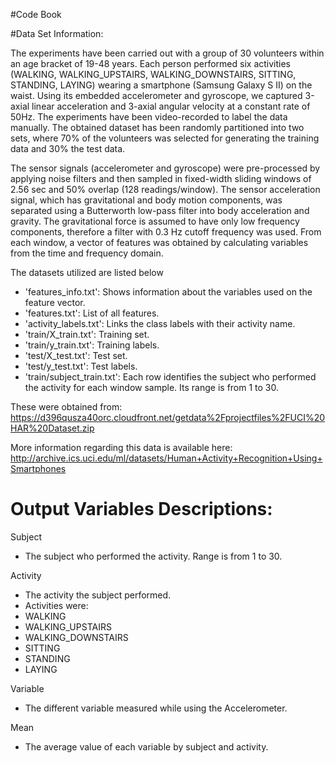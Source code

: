 #Code Book

#Data Set Information:

The experiments have been carried out with a group of 30 volunteers within an age bracket of 19-48 years. Each person performed six activities (WALKING, WALKING_UPSTAIRS, WALKING_DOWNSTAIRS, SITTING, STANDING, LAYING) wearing a smartphone (Samsung Galaxy S II) on the waist. Using its embedded accelerometer and gyroscope, we captured 3-axial linear acceleration and 3-axial angular velocity at a constant rate of 50Hz. The experiments have been video-recorded to label the data manually. The obtained dataset has been randomly partitioned into two sets, where 70% of the volunteers was selected for generating the training data and 30% the test data. 

The sensor signals (accelerometer and gyroscope) were pre-processed by applying noise filters and then sampled in fixed-width sliding windows of 2.56 sec and 50% overlap (128 readings/window). The sensor acceleration signal, which has gravitational and body motion components, was separated using a Butterworth low-pass filter into body acceleration and gravity. The gravitational force is assumed to have only low frequency components, therefore a filter with 0.3 Hz cutoff frequency was used. From each window, a vector of features was obtained by calculating variables from the time and frequency domain.

The datasets utilized are listed below
- 'features_info.txt': Shows information about the variables used on the feature vector.
- 'features.txt': List of all features.
- 'activity_labels.txt': Links the class labels with their activity name.
- 'train/X_train.txt': Training set.
- 'train/y_train.txt': Training labels.
- 'test/X_test.txt': Test set.
- 'test/y_test.txt': Test labels.
- 'train/subject_train.txt': Each row identifies the subject who performed the activity for each window sample. Its range is from 1 to 30. 



These were obtained from:
https://d396qusza40orc.cloudfront.net/getdata%2Fprojectfiles%2FUCI%20HAR%20Dataset.zip 

More information regarding this data is available here:
http://archive.ics.uci.edu/ml/datasets/Human+Activity+Recognition+Using+Smartphones 


# Output Variables Descriptions:
Subject
 - The subject who performed the activity. Range is from 1 to 30.

Activity
 - The activity the subject performed. 
 - Activities were:
  - WALKING
  - WALKING_UPSTAIRS
  - WALKING_DOWNSTAIRS
  - SITTING
  - STANDING
  - LAYING

Variable
 - The different variable measured while using the Accelerometer.

Mean
 - The average value of each variable by subject and activity.

